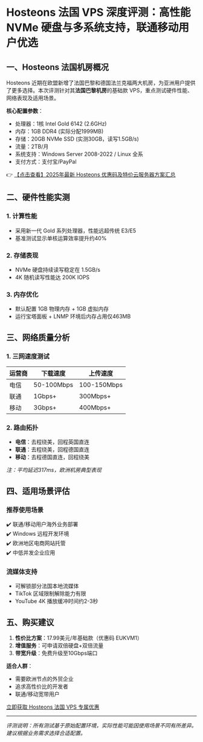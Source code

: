 # Hosteons 法国 VPS 深度评测：高性能 NVMe 硬盘与多系统支持，联通移动用户优选

## 一、Hosteons 法国机房概况

Hosteons 近期在欧盟新增了法国巴黎和德国法兰克福两大机房，为亚洲用户提供了更多选择。本次评测针对其**法国巴黎机房**的基础款 VPS，重点测试硬件性能、网络表现及适用场景。

**核心配置参数**：
- 处理器：1核 Intel Gold 6142 (2.6GHz)
- 内存：1GB DDR4 (实际分配1999MB)
- 存储：20GB NVMe SSD (实测30GB，读写1.5GB/s)
- 流量：2TB/月
- 系统支持：Windows Server 2008-2022 / Linux 全系
- 支付方式：支付宝/PayPal

👉 [【点击查看】2025年最新 Hosteons 优惠码及特价云服务器方案汇总](https://bit.ly/hosteons)

## 二、硬件性能实测

### 1. 计算性能
- 采用新一代 Gold 系列处理器，性能远超传统 E3/E5
- 基准测试显示单核运算效率提升约40%

### 2. 存储表现
- NVMe 硬盘持续读写稳定在 1.5GB/s
- 4K 随机读写性能达 200K IOPS

### 3. 内存优化
- 默认配置 1GB 物理内存 + 1GB 虚拟内存
- 运行宝塔面板 + LNMP 环境后内存占用仅463MB

## 三、网络质量分析

### 1. 三网速度测试
| 运营商 | 下载速度       | 上传速度       |
|--------|----------------|----------------|
| 电信   | 50-100Mbps     | 100-150Mbps    |
| 联通   | 1Gbps+         | 300Mbps+       |
| 移动   | 3Gbps+         | 400Mbps+       |

### 2. 路由拓扑
- **电信**：去程绕美，回程英国直连
- **联通**：去程绕美，回程德国直连
- **移动**：去程德国直连，回程绕美

*注：平均延迟317ms，欧洲机房典型表现*

## 四、适用场景评估

### 推荐使用场景
✔️ 联通/移动用户海外业务部署  
✔️ Windows 远程开发环境  
✔️ 欧洲地区电商网站托管  
✔️ 中低并发企业应用

### 流媒体支持
- 可解锁部分法国本地流媒体
- TikTok 区域限制解除能力有限
- YouTube 4K 播放缓冲时间约2-3秒

## 五、购买建议

1. **性价比方案**：17.99美元/年基础款（优惠码 EUKVM1）
2. **增值服务**：可申请双倍硬盘+双倍流量
3. **带宽升级**：免费升级至10Gbps端口

**适合人群**：  
- 需要欧洲节点的外贸企业
- 追求高性价比的开发者
- 联通/移动宽带用户

[立即获取 Hosteons 法国 VPS 专属优惠](https://bit.ly/hosteons)

---

*评测说明：所有测试基于原始配置环境，实际性能可能因使用场景不同有所差异。建议根据业务需求选择合适配置。*